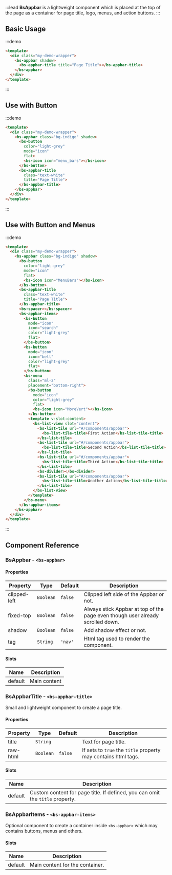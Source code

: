 :::lead
**BsAppbar** is a lightweight component which is placed at the top of the page as a 
container for page title, logo, menus, and action buttons.
:::


## Basic Usage

:::demo
```html
<template>
  <div class="my-demo-wrapper">
    <bs-appbar shadow>
      <bs-appbar-title title="Page Title"></bs-appbar-title>
    </bs-appbar> 
  </div>
</template>
```
:::


## Use with Button

:::demo
```html
<template>
  <div class="my-demo-wrapper">
    <bs-appbar class="bg-indigo" shadow>
      <bs-button 
        color="light-grey"
        mode="icon"
        flat>
        <bs-icon icon="menu_bars"></bs-icon>
      </bs-button>
      <bs-appbar-title 
        class="text-white" 
        title="Page Title">
      </bs-appbar-title>
    </bs-appbar> 
  </div>
</template>
```
:::


## Use with Button and Menus

:::demo
```html
<template>
  <div class="my-demo-wrapper">
    <bs-appbar class="bg-indigo" shadow>
      <bs-button 
        color="light-grey"
        mode="icon"
        flat>
        <bs-icon icon="MenuBars"></bs-icon>
      </bs-button>
      <bs-appbar-title 
        class="text-white" 
        title="Page Title">
      </bs-appbar-title>
      <bs-spacer></bs-spacer>
      <bs-appbar-items>
        <bs-button 
          mode="icon" 
          icon="search"
          color="light-grey" 
          flat>
        </bs-button>
        <bs-button 
          mode="icon" 
          icon="bell"
          color="light-grey" 
          flat>
        </bs-button>
        <bs-menu 
          class="ml-2" 
          placement="bottom-right">
          <bs-button 
            mode="icon" 
            color="light-grey" 
            flat>
            <bs-icon icon="MoreVert"></bs-icon>
          </bs-button>
          <template v-slot:content>
            <bs-list-view slot="content">
              <bs-list-tile url="#/components/appbar">
                <bs-list-tile-title>First Action</bs-list-tile-title>
              </bs-list-tile>
              <bs-list-tile url="#/components/appbar">
                <bs-list-tile-title>Second Action</bs-list-tile-title>
              </bs-list-tile>
              <bs-list-tile url="#/components/appbar">
                <bs-list-tile-title>Third Action</bs-list-tile-title>
              </bs-list-tile>
              <bs-divider></bs-divider>
              <bs-list-tile url="#/components/appbar">
                <bs-list-tile-title>Another Action</bs-list-tile-title>
              </bs-list-tile>
            </bs-list-view>
          </template>
        </bs-menu>
      </bs-appbar-items>
    </bs-appbar> 
  </div>
</template>
```
:::


## Component Reference

### BsAppbar - `<bs-appbar>`

#### Properties

<div class="cmp-property">

| Property | Type      | Default | Description |
|----------|-----------|---------|-------------|
| clipped-left | `Boolean` | `false` | Clipped left side of the Appbar or not. |
| fixed-top    | `Boolean` | `false` | Always stick Appbar at top of the page even though user already scrolled down. |
| shadow       | `Boolean` | `false` | Add shadow effect or not. |
| tag          | `String`  | `'nav'` | Html tag used to render the component. |

</div>

#### Slots

<div class="cmp-property">

| Name    | Description  |
|---------|--------------|
| default | Main content |

</div>


### BsAppbarTitle - `<bs-appbar-title>`

Small and lightweight component to create a page title.

#### Properties

<div class="cmp-property">

| Property | Type      | Default | Description |
|----------|-----------|---------|-------------|
| title    | `String`  |  | Text for page title. |
| raw-html | `Boolean` | `false` | If sets to `true` the `title` property may contains html tags. |

</div>

#### Slots

<div class="cmp-property">

| Name    | Description  |
|---------|--------------|
| default | Custom content for page title. If defined, you can omit the `title` property. |

</div>


### BsAppbarItems - `<bs-appbar-items>`

Optional component to create a container inside `<bs-appbar>` which may contains buttons, menus and others.

#### Slots

<div class="cmp-property">

| Name    | Description  |
|---------|--------------|
| default | Main content for the container. |

</div>
